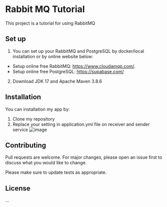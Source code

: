 # Rabbit MQ Tutorial

This project is a tutorial for using RabbitMQ

## Set up

1. You can set up your RabbitMQ and PostgreSQL by docker/local installation or by online website below:

- Setup online free RabbitMQ: https://www.cloudamqp.com/.
- Setup online free PostgreSQL: https://supabase.com/

2. Download JDK 17 and Apache Maven 3.8.6

## Installation

You can installation my app by:

1. Clone my repository
2. Replace your setting in application.yml file on receiver and sender service
![image](https://github.com/user-attachments/assets/18adc365-162f-456f-aea7-42fb28d7b46a)


## Contributing

Pull requests are welcome. For major changes, please open an issue first
to discuss what you would like to change.

Please make sure to update tests as appropriate.

## License

...
